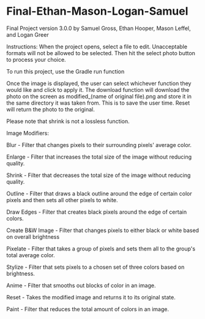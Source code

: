 # Final-Ethan-Mason-Logan-Samuel
Final Project version 3.0.0
by Samuel Gross, Ethan Hooper, Mason Leffel, and Logan Greer

Instructions:
When the project opens, select a file to edit. Unacceptable formats will not be allowed to be selected. Then hit the select photo button to process your choice.

To run this project, use the Gradle run function


Once the image is displayed, the user can select whichever function they would like and click to apply it.
The download function will download the photo on the screen as modified_(name of original file).png and store it in the same directory it was taken from. This is to save the user time.
Reset will return the photo to the original.

Please note that shrink is not a lossless function.

Image Modifiers: 

Blur - Filter that changes pixels to their surrounding pixels' average color.

Enlarge - Filter that increases the total size of the image without reducing quality.

Shrink - Filter that decreases the total size of the image without reducing quality.

Outline - Filter that draws a black outline around the edge of certain color pixels and then sets all other pixels to white.

Draw Edges - Filter that creates black pixels around the edge of certain colors.

Create B&W Image - Filter that changes pixels to either black or white based on overall brightness

Pixelate - Filter that takes a group of pixels and sets them all to the group's total average color.

Stylize - Filter that sets pixels to a chosen set of three colors based on brightness.

Anime - Filter that smooths out blocks of color in an image.

Reset - Takes the modified image and returns it to its original state.

Paint - Filter that reduces the total amount of colors in an image.





